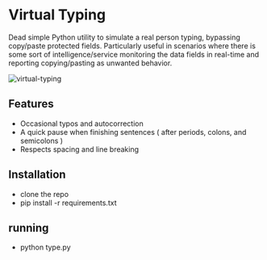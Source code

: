 # Virtual Typing

Dead simple Python utility to simulate a real person typing, bypassing copy/paste protected fields. 
Particularly useful in scenarios where there is some sort of intelligence/service monitoring the data fields in real-time
and reporting copying/pasting as unwanted behavior.

![virtual-typing](https://github.com/LukasMeine/virtual-typing/assets/20716798/aa1ce790-e899-4155-8dfa-9cc232c37189)


 ## Features

 - Occasional typos and autocorrection
 - A quick pause when finishing sentences ( after periods, colons, and semicolons )
 - Respects spacing and line breaking

## Installation

- clone the repo
- pip install -r requirements.txt

## running

- python type.py
